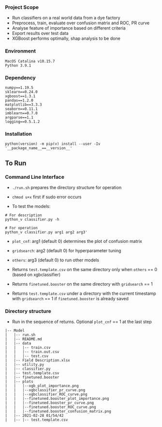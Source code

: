 
### Project Scope
- Run classifiers on a real world data from a dye factory
- Preprocess, train, evaluate over confusion matrix and ROC, PR curve
- Analyse feature of importance based on different criteria
- Export results over test data
- XGBoost performs optimally, shap analysis to be done

### Environment
```
MacOS Catalina v10.15.7
Python 3.9.1
```

### Dependency
```
numpy==1.19.5
sklearn==0.24.0
xgboost==1.3.1
pandas==1.2.0
matplotlib==3.3.3
seaborn==0.11.1
imblearn==0.7.0
argparse==1.1
logging==0.5.1.2
```

### Installation
```
python(version) -m pip(v) install --user -Iv '__package_name__==__version__'
```

## To Run

### Command Line Interface

* `./run.sh` prepares the directory structure for operation
* `chmod u+x` first if sudo error occurs

* To test the models:
```
# For description
python_v classifier.py -h

# For operation
python_v classifier.py arg1 arg2 arg3'
```
* `plot_cnf`: arg1 (default 0) determines the plot of confusion matrix
* `gridsearch`: arg2 (default 0) for hyperparameter tuning
* `others`: arg3 (default 0) to run other models
* Returns `test.template.csv` on the same directory only when `others` == 0 (based on xgbclassifier)

* Returns `finetuned.booster` on the same directory with `gridsearch` == 1
* Returns `test.template.csv` under a directory with the current timestamp with `gridsearch` == 1 if `finetuned.booster` is already saved

### Directory structure 

* Run in the sequence of returns. Optional `plot_cnf` == 1 at the last step

```
|-- Model
|   |-- run.sh
|   |-- README.md
|   |-- data
|   |   |-- train.csv
|   |   |-- train.out.csv
|   |   |-- test.csv
|   |-- Field Description.xlsx
|   |-- utility.py
|   |-- classifier.py
|   |-- test.template.csv
|   |-- finetuned.booster
|   |-- plots
|   |   |--xgb_plot_importance.png
|   |   |--xgbclassifier_pr_curve.png
|   |   |--xgbclassifier_ROC_curve.png
|   |   |--finetuned.booster_plot_importance.png
|   |   |--finetuned.booster_pr_curve.png
|   |   |--finetuned.booster_ROC_curve.png
|   |   |--finetuned.booster_confusion_matrix.png
|   |-- 2021-02-28 01/54/42
|   |-- |-- test.template.csv
```

